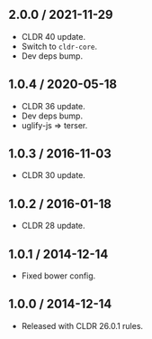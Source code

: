 2.0.0 / 2021-11-29
------------------

- CLDR 40 update.
- Switch to `cldr-core`.
- Dev deps bump.


1.0.4 / 2020-05-18
------------------

- CLDR 36 update.
- Dev deps bump.
- uglify-js => terser.


1.0.3 / 2016-11-03
------------------

- CLDR 30 update.


1.0.2 / 2016-01-18
------------------

- CLDR 28 update.


1.0.1 / 2014-12-14
------------------

- Fixed bower config.


1.0.0 / 2014-12-14
------------------

- Released with CLDR 26.0.1 rules.
